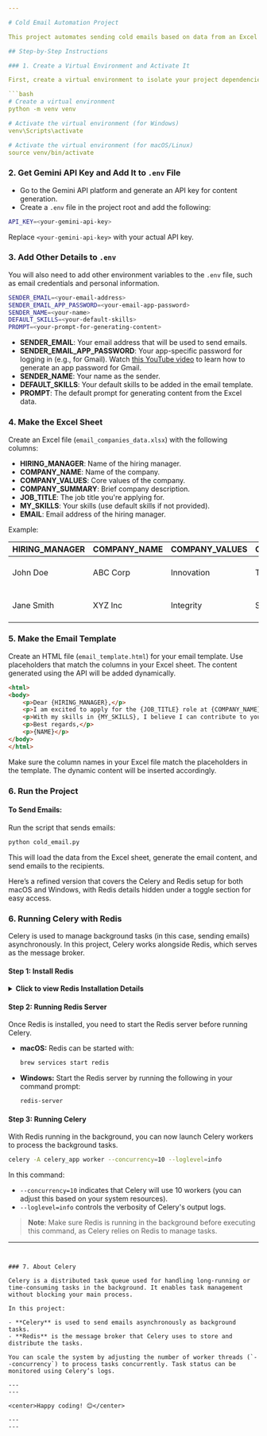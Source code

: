 ```yaml
---

# Cold Email Automation Project

This project automates sending cold emails based on data from an Excel sheet, utilizing an email template and content generation from an API. It uses Celery to handle background tasks such as sending emails.

## Step-by-Step Instructions

### 1. Create a Virtual Environment and Activate It

First, create a virtual environment to isolate your project dependencies.

```bash
# Create a virtual environment
python -m venv venv

# Activate the virtual environment (for Windows)
venv\Scripts\activate

# Activate the virtual environment (for macOS/Linux)
source venv/bin/activate
```

### 2. Get Gemini API Key and Add It to `.env` File

- Go to the Gemini API platform and generate an API key for content generation. 
- Create a `.env` file in the project root and add the following:

```bash
API_KEY=<your-gemini-api-key>
```

Replace `<your-gemini-api-key>` with your actual API key.

### 3. Add Other Details to `.env`

You will also need to add other environment variables to the `.env` file, such as email credentials and personal information.

```bash
SENDER_EMAIL=<your-email-address>
SENDER_EMAIL_APP_PASSWORD=<your-email-app-password>
SENDER_NAME=<your-name>
DEFAULT_SKILLS=<your-default-skills>
PROMPT=<your-prompt-for-generating-content>
```

- **SENDER_EMAIL**: Your email address that will be used to send emails.
- **SENDER_EMAIL_APP_PASSWORD**: Your app-specific password for logging in (e.g., for Gmail). Watch [this YouTube video](https://www.youtube.com/watch?v=HtC_wLpR-fA) to learn how to generate an app password for Gmail.
- **SENDER_NAME**: Your name as the sender.
- **DEFAULT_SKILLS**: Your default skills to be added in the email template.
- **PROMPT**: The default prompt for generating content from the Excel data.

### 4. Make the Excel Sheet

Create an Excel file (`email_companies_data.xlsx`) with the following columns:

- **HIRING_MANAGER**: Name of the hiring manager.
- **COMPANY_NAME**: Name of the company.
- **COMPANY_VALUES**: Core values of the company.
- **COMPANY_SUMMARY**: Brief company description.
- **JOB_TITLE**: The job title you're applying for.
- **MY_SKILLS**: Your skills (use default skills if not provided).
- **EMAIL**: Email address of the hiring manager.

Example:

| HIRING_MANAGER | COMPANY_NAME | COMPANY_VALUES | COMPANY_SUMMARY | JOB_TITLE           | MY_SKILLS                | EMAIL               |
|----------------|--------------|----------------|-----------------|---------------------|--------------------------|---------------------|
| John Doe       | ABC Corp     | Innovation     | Tech leadership | Software Engineer    | Python, Django, ReactJS   | john.doe@abccorp.com|
| Jane Smith     | XYZ Inc      | Integrity      | Service excellence| Backend Developer    | Java, Spring, SQL         | jane.smith@xyz.com  |

### 5. Make the Email Template

Create an HTML file (`email_template.html`) for your email template. Use placeholders that match the columns in your Excel sheet. The content generated using the API will be added dynamically.

```html
<html>
<body>
    <p>Dear {HIRING_MANAGER},</p>
    <p>I am excited to apply for the {JOB_TITLE} role at {COMPANY_NAME}. I admire your company's values of {COMPANY_VALUES} and its commitment to {COMPANY_SUMMARY}.</p>
    <p>With my skills in {MY_SKILLS}, I believe I can contribute to your team and drive innovation.</p>
    <p>Best regards,</p>
    <p>{NAME}</p>
</body>
</html>
```

Make sure the column names in your Excel file match the placeholders in the template. The dynamic content will be inserted accordingly.

### 6. Run the Project

#### To Send Emails:

Run the script that sends emails:

```bash
python cold_email.py
```

This will load the data from the Excel sheet, generate the email content, and send emails to the recipients.

Here’s a refined version that covers the Celery and Redis setup for both macOS and Windows, with Redis details hidden under a toggle section for easy access.

### 6. Running Celery with Redis

Celery is used to manage background tasks (in this case, sending emails) asynchronously. In this project, Celery works alongside Redis, which serves as the message broker.

#### Step 1: Install Redis


<details>
  <summary><strong>Click to view Redis Installation Details</strong></summary>

**macOS:**

1. Install Homebrew:
   ```bash
   /bin/bash -c "$(curl -fsSL https://raw.githubusercontent.com/Homebrew/install/HEAD/install.sh)"
   ```
2. Install Redis:
   ```bash
   brew install redis
   ```
3. Start Redis:
   ```bash
   brew services start redis
   ```

**Windows:**

1. Download Redis for Windows [here](https://github.com/tporadowski/redis/releases).
2. Install Redis by following the setup instructions.
3. Start the Redis server using the following command:
   ```bash
   redis-server
   ```

</details>

#### Step 2: Running Redis Server

Once Redis is installed, you need to start the Redis server before running Celery.

- **macOS:**
  Redis can be started with:
  ```bash
  brew services start redis
  ```

- **Windows:**
  Start the Redis server by running the following in your command prompt:
  ```bash
  redis-server
  ```

#### Step 3: Running Celery

With Redis running in the background, you can now launch Celery workers to process the background tasks.

```bash
celery -A celery_app worker --concurrency=10 --loglevel=info
```

In this command:
- `--concurrency=10` indicates that Celery will use 10 workers (you can adjust this based on your system resources).
- `--loglevel=info` controls the verbosity of Celery's output logs.

> **Note**: Make sure Redis is running in the background before executing this command, as Celery relies on Redis to manage tasks.

---
```


### 7. About Celery

Celery is a distributed task queue used for handling long-running or time-consuming tasks in the background. It enables task management without blocking your main process.

In this project:

- **Celery** is used to send emails asynchronously as background tasks.
- **Redis** is the message broker that Celery uses to store and distribute the tasks.

You can scale the system by adjusting the number of worker threads (`--concurrency`) to process tasks concurrently. Task status can be monitored using Celery’s logs.

---
---

<center>Happy coding! 😊</center>

---
---
